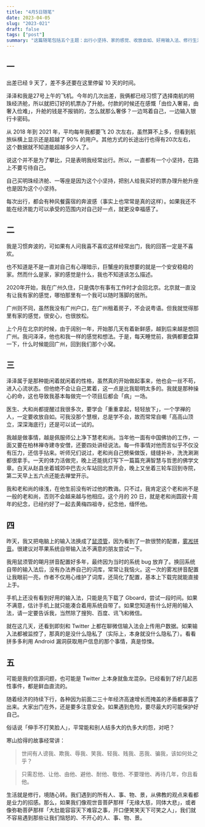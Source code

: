 ```yaml
---
title: "4月5日随笔"
date: 2023-04-05
slug: "2023-021"
draft: false
tags: ["post"]
summary: "这篇随笔包括五个主题：出行小坚持、家的感觉、收放自如、好用输入法、修行生活。作者强调在路上不要亏待自己，每次出行都会买明珠经济舱或一等座；同时也表达了对家的向往和对收放自如的羡慕。作者推荐了一款好用的输入法——雾凇拼音，并提醒大家注意输入法的隐私问题。最后，作者以佛教的观点来看待生活，认为我们可以通过修行的方式来改变自己的心态和遇到的人、事、物、景。"
---
```


## 一

出差已经 9 天了，差不多还要在这里停留 10 天的时间。

泽泽和我是27号上午的飞机。今年的几次出差，我俩都已经习惯了选择南航的明珠经济舱，所以就把订好的机票办了升舱。付款的时候还在感慨「由俭入奢易，由奢入俭难」，升舱的钱是不报销的，怎么就那么奢侈？一边骂着自己，一边输入银行卡密码。

从 2018 年到 2021 年，平均每年我都要飞 20 次左右，虽然算不上多，但看到航旅纵横上显示还是超越了 90% 的用户。其他方式的长途出行也得有20次左右，这个数据就不知道能超越多少人了。

说这个并不是为了攀比，只是表明我经常出行。所以，一直都有一个小坚持，在路上不要亏待自己。

自己买明珠经济舱、一等座是因为这个小坚持，把别人给我买好的票办理升舱升座也是因为这个小坚持。

每次出行，都会有种风餐露宿的奔波感（事实上也常常是真的这样）。如果我还不能在经济能力可以承受的范围内对自己好一点，就更没幸福感了。

## 二

我是习惯奔波的，可如果有人问我喜不喜欢这样经常出门，我的回答一定是不喜欢。

也不知道是不是一直对自己有心理暗示，巨蟹座的我想要的就是一个安安稳稳的家。然而什么是家，家的感觉是什么，我也不知道该怎么描述。

2020年开始，我在广州久住，只是偶尔有事有工作时才会回北京。北京就一直没有让我有家的感觉，哪怕那里有一个我可以随时落脚的居所。

广州则不同，虽然我没有广州户口，在广州租着房子，不会说粤语。但我就觉得那里有家的感觉，很安心，也很放松。

上个月在北京的时候，由于阔别一年，开始那几天有着新鲜感，越到后来越是想回广州。我问泽泽，他也和我一样的感觉和想法。于是，每天睡觉前，我俩都要盘算一下，什么时候能回广州，回到我们那个小窝。

## 三

泽泽属于是那种能闲着就闲着的性格，虽然真的开始做起事来，他也会一丝不苟，进入心流状态。但他绝不会让自己累着，这一点是比我聪明太多的。我就是那种操心的命，这也导致我基本每做完一个项目后都会「病」一场。

医生、大和尚都提醒过我很多次，要学会「重重拿起，轻轻放下」，一个学禅的人，一定要收放自如。可我没那个慧根，总是学不会，故而常常自嘲「高高山顶立，深深海底行」还是可以试一试的。

我越是做事情，越是佩服师公上净下慧老和尚。当年他一面有中国佛协的工作，一面又要在柏林禅寺建寺安僧，还要四处讲经说法。每一件事情对他而言似乎不仅没有压力，还信手拈来。听师兄们说过，老和尚自己劈柴做饭，缝缝补补，洗洗涮涮都很拿手。一天的体力活做完，晚上还能挑灯写下一篇篇充满智慧与哲思的佛学文章。白天从赵县坐着城郊中巴去火车站回北京开会，晚上又坐着三轮车回到寺院，第二天早上五六点还能去禅堂开示。

我和老和尚的缘浅，在他生前没有听过他的教诲。只不过，我肯定这个老和尚不是一般的老和尚，否则不会越来越与他相应。这个月的 20 日，就是老和尚圆寂十周年的纪念，已经约好了一起去黄梅四祖寺，纪念他，缅怀他。

## 四

昨天，我又把电脑上的输入法换成了[鼠须管](https://github.com/rime/squirrel)，因为看到了一款很赞的配置，[雾凇拼音](https://github.com/iDvel/rime-ice)。很建议对苹果系统自带输入法不满意的朋友尝试一下。

我用鼠须管的朙月拼音配置好多年，最终因为当时的系统 bug 放弃了。换回系统自带的输入法后，没有办法养自己的词库，常常让我恼火。这一次的雾凇拼音配置让我眼前一亮，作者不仅用心维护了词库，还简化了配置，基本上下载完就能直接上手。

手机上还没有看到好用的输入法，只能是先下载了 Gboard，尝试一段时间。如果不满意，估计手机上就只能凑合着用系统自带了。如果您知道有什么好用的输入法，请一定要告诉我，当然除了搜狗、百度、讯飞和微信。

就在这几天，还看到即刻和 Twitter 上都在聊微信输入法会上传用户数据。如果输入法都被监控了，那真的是没什么隐私了（实际上，本身就没什么隐私了）。看看拼多多利用 Android 漏洞获取用户信息的那个事情，真是惊悚。

## 五

可能是我的信源问题，也可能是 Twitter 上本身就鱼龙混杂。已经看到了好几起恶性事件，都是鲜血直流的。

随着经济的持续下行，各种因为前面二三十年经济高速增长而掩盖的矛盾都暴露了出来。大家出门在外，还是要多注意安全。如果遇到危险，要尽最大的可能保护好自己。

俗话说「伸手不打笑脸人」，平常能和别人结多大的仇多大的怨，对吧？

寒山拾得的故事经常讲：

> 世间有人谤我、欺我、辱我、笑我、轻我、贱我、恶我、骗我，该如何处之乎？
>

> 只需忍他、让他、由他、避他、耐他、敬他、不要理他、再待几年，你且看他。
>

生活就是修行，境随心转。我们遇到的所有人、事、物、景，从佛教的观点来看都是业力的招感。那么，如果我们像观世音菩萨那样「无缘大慈，同体大悲」，或者像弥勒菩萨那样「大肚能容容天下难容之事，开口便笑笑天下可笑之人」，我们就不容易遇到那些让我们恼怒的、不开心的人、事、物、景。
